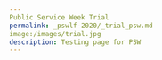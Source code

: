 ```yaml
---
Public Service Week Trial
permalink: _pswlf-2020/_trial_psw.md
image:/images/trial.jpg
description: Testing page for PSW
---
```




